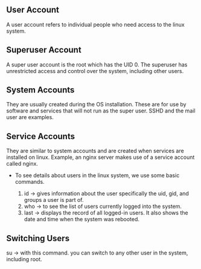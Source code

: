 ## User Account ## 

A user account refers to individual people who need access to the linux system. 

## Superuser Account ##

A super user account is the root which has the UID 0. The superuser has unrestricted access and control over the system, including other users. 

## System Accounts ##

They are usually created during the OS installation. These are for use by software and services that will not run as the super user. SSHD and the mail user are examples. 

## Service Accounts ##

They are similar to system accounts and are created when services are installed on linux. Example, an nginx server makes use of a service account called nginx. 



* To see details about users in the linux system, we use some basic commands.

   1. id -> gives information about the user specifically the uid, gid, and groups a user is part of. 
   2. who -> to see the list of users currently logged into the system.
   3. last -> displays the record of all logged-in users. It also shows the date and time when the system was rebooted.
   
   

## Switching Users ##

su -> with this command. you can switch to any other user in the system, including root. 
